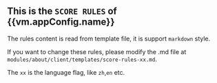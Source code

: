 ## This is the `SCORE RULES` of {{vm.appConfig.name}}

The rules content is read from template file, it is support `markdown` style.

If you want to change these rules, please modify the .md file at `modules/about/client/templates/score-rules-xx.md`.

The `xx` is the language flag, like `zh`,`en` etc.